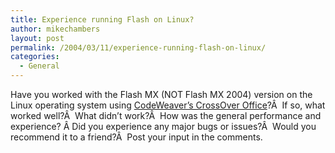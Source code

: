```yaml
---
title: Experience running Flash on Linux?
author: mikechambers
layout: post
permalink: /2004/03/11/experience-running-flash-on-linux/
categories:
  - General
---
```



Have you worked with the Flash MX (NOT Flash MX 2004) version on the Linux operating system using [CodeWeaver&#8217;s CrossOver Office][1]?Â  If so, what worked well?Â  What didn&#8217;t work?Â  How was the general performance and experience? Â Did you experience any major bugs or issues?Â  Would you recommend it to a friend?Â  Post your input in the comments.

 [1]: http://www.codeweavers.com/site/products/cxoffice/
